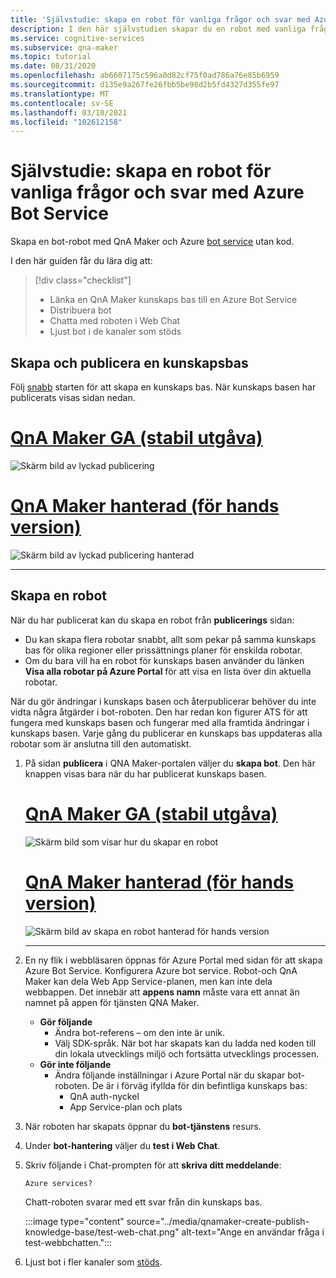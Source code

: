 ```yaml
---
title: 'Självstudie: skapa en robot för vanliga frågor och svar med Azure Bot Service'
description: I den här självstudien skapar du en robot med vanliga frågor och svar med QnA Maker och Azure Bot Service.
ms.service: cognitive-services
ms.subservice: qna-maker
ms.topic: tutorial
ms.date: 08/31/2020
ms.openlocfilehash: ab6607175c596a0d82cf75f0ad786a76e85b6959
ms.sourcegitcommit: d135e9a267fe26fbb5be98d2b5fd4327d355fe97
ms.translationtype: MT
ms.contentlocale: sv-SE
ms.lasthandoff: 03/10/2021
ms.locfileid: "102612158"
---
```

# <a name="tutorial-create-an-faq-bot-with-azure-bot-service"></a>Självstudie: skapa en robot för vanliga frågor och svar med Azure Bot Service
Skapa en bot-robot med QnA Maker och Azure [bot service](https://azure.microsoft.com/services/bot-service/) utan kod.

I den här guiden får du lära dig att:

<!-- green checkmark -->
> [!div class="checklist"]
> * Länka en QnA Maker kunskaps bas till en Azure Bot Service
> * Distribuera bot
> * Chatta med roboten i Web Chat
> * Ljust bot i de kanaler som stöds

## <a name="create-and-publish-a-knowledge-base"></a>Skapa och publicera en kunskapsbas

Följ [snabb](../Quickstarts/create-publish-knowledge-base.md) starten för att skapa en kunskaps bas. När kunskaps basen har publicerats visas sidan nedan.

# <a name="qna-maker-ga-stable-release"></a>[QnA Maker GA (stabil utgåva)](#tab/v1)

![Skärm bild av lyckad publicering](../media/qnamaker-create-publish-knowledge-base/publish-knowledge-base-to-endpoint.png)

# <a name="qna-maker-managed-preview-release"></a>[QnA Maker hanterad (för hands version)](#tab/v2)

![Skärm bild av lyckad publicering hanterad](../media/qnamaker-create-publish-knowledge-base/publish-knowledge-base-to-endpoint-managed.png)

---

## <a name="create-a-bot"></a>Skapa en robot

När du har publicerat kan du skapa en robot från **publicerings** sidan:

* Du kan skapa flera robotar snabbt, allt som pekar på samma kunskaps bas för olika regioner eller prissättnings planer för enskilda robotar.
* Om du bara vill ha en robot för kunskaps basen använder du länken **Visa alla robotar på Azure Portal** för att visa en lista över din aktuella robotar.

När du gör ändringar i kunskaps basen och återpublicerar behöver du inte vidta några åtgärder i bot-roboten. Den har redan kon figurer ATS för att fungera med kunskaps basen och fungerar med alla framtida ändringar i kunskaps basen. Varje gång du publicerar en kunskaps bas uppdateras alla robotar som är anslutna till den automatiskt.

1. På sidan **publicera** i QNA Maker-portalen väljer du **skapa bot**. Den här knappen visas bara när du har publicerat kunskaps basen.

     # <a name="qna-maker-ga-stable-release"></a>[QnA Maker GA (stabil utgåva)](#tab/v1)

    ![Skärm bild som visar hur du skapar en robot](../media/qnamaker-create-publish-knowledge-base/create-bot-from-published-knowledge-base-page.png)

    # <a name="qna-maker-managed-preview-release"></a>[QnA Maker hanterad (för hands version)](#tab/v2)

    ![Skärm bild av skapa en robot hanterad för hands version](../media/qnamaker-create-publish-knowledge-base/create-bot-from-published-knowledge-base-page-managed.png)

    ---
    

1. En ny flik i webbläsaren öppnas för Azure Portal med sidan för att skapa Azure Bot Service. Konfigurera Azure bot service. Robot-och QnA Maker kan dela Web App Service-planen, men kan inte dela webbappen. Det innebär att **appens namn** måste vara ett annat än namnet på appen för tjänsten QNA Maker.

    * **Gör följande**
        * Ändra bot-referens – om den inte är unik.
        * Välj SDK-språk. När bot har skapats kan du ladda ned koden till din lokala utvecklings miljö och fortsätta utvecklings processen.
    * **Gör inte följande**
        * Ändra följande inställningar i Azure Portal när du skapar bot-roboten. De är i förväg ifyllda för din befintliga kunskaps bas:
           * QnA auth-nyckel
           * App Service-plan och plats


1. När roboten har skapats öppnar du **bot-tjänstens** resurs.
1. Under **bot-hantering** väljer du **test i Web Chat**.
1. Skriv följande i Chat-prompten för att **skriva ditt meddelande**:

    `Azure services?`

    Chatt-roboten svarar med ett svar från din kunskaps bas.

    :::image type="content" source="../media/qnamaker-create-publish-knowledge-base/test-web-chat.png" alt-text="Ange en användar fråga i test-webbchatten.":::
1. Ljust bot i fler kanaler som [stöds](/azure/bot-service/bot-service-manage-channels).